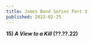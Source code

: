 ```yaml
---
title: James Bond Series Part 3
published: 2022-02-25
---
```


**15) _A View to a Kill_ (??.??.22)**
